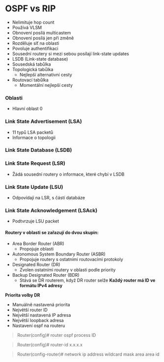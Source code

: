 # OSPF vs RIP

- Nelimituje hop count
- Používá VLSM
- Obnovení posílá multicastem
- Obnovení posílá jen při změně
- Rozděluje síť na oblasti
- Povoluje authentifikaci
- Sousední routery si mezi sebou posílají link-state updates
- LSDB (Link-state database)
- Sousedská tabůlka
- Topologická tabůlka
  - Nejlepší alternativní cesty
- Routovací tabůlka
  - Momentální nejlepší cesty
### Oblasti
- Hlavní oblast 0
### Link State Advertisement (LSA)
- 11 typů LSA packetů
- Informace o topologii
### Link State Database (LSDB)
### Link State Request (LSR)
- Žádá sousední routery o informace, které chybí v LSDB
### Link State Update (LSU)
- Odpovídají na LSR, s částí databáze
### Link State Acknowledgement (LSAck)
- Podtvrzuje LSU packet
#### Routery v oblasti se zařazují do dvou skupin:
- Area Border Router (ABR)
  - Propojuje oblasti
- Autonomous System Boundary Router (ASBR)
  - Propojuje routery s ostatními routovacími protokoly
- Designated Router (DR)
  - Zvolen ostatními routery v oblasti podle priority
- Backup Designated Router (BDR)
  - Stává se DR routerem, když DR router selže
<b> Každý router má ID ve formátu IPv4 adresy </b> 

<b> Priorita volby DR </b> 

- Manuálně nastavená priorita
- Největší router ID
- Největší nastavená IP adresa
- Největší loopback adresa
- Nastavení ospf na routeru

> Router(config)# router ospf process ID

> Router(config)# router-id x.x.x.x

> Router(config-router)# network ip address wildcard mask area area id
